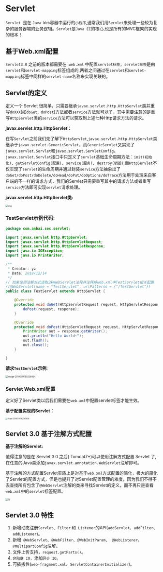 # Servlet

`Servlet `是在 `Java Web`容器中运行的`小程序`,通常我们用` Servlet `来处理一些较为复杂的服务器端的业务逻辑。` Servlet `是`Java EE`的核心,也是所有的MVC框架的实现的根本！

## 基于Web.xml配置

`Servlet3.0` 之前的版本都需要在` web.xml` 中配置`servlet标签`，`servlet标签`是由`servlet`和`servlet-mapping`标签组成的,两者之间通过在`servlet`和`servlet-mapping`标签中同样的`servlet-name`名称来实现关联的。

## Servlet的定义

定义一个 Servlet 很简单，只需要继承`javax.servlet.http.HttpServlet`类并重写`doXXX`(如`doGet、doPost`)方法或者`service`方法就可以了，其中需要注意的是重写`HttpServlet`类的`service`方法可以获取到上述七种Http请求方法的请求。

**javax.servlet.http.HttpServlet：**

在写`Servlet`之前我们先了解下`HttpServlet`,`javax.servlet.http.HttpServlet`类继承于`javax.servlet.GenericServlet`，而`GenericServlet`又实现了`javax.servlet.Servlet`和`javax.servlet.ServletConfig`。`javax.servlet.Servlet`接口中只定义了`servlet`基础生命周期方法：`init(初始化)`、`getServletConfig(配置)`、`service(服务)`、`destroy(销毁)`,而`HttpServlet`不仅实现了`servlet`的生命周期并通过封装`service`方法抽象出了`doGet/doPost/doDelete/doHead/doPut/doOptions/doTrace`方法用于处理来自客户端的不一样的请求方式，我们的Servlet只需要重写其中的请求方法或者重写`service`方法即可实现`servlet`请求处理。

**javax.servlet.http.HttpServlet类:**

<img src="../../images/14.png" alt="img" style="zoom:50%;" />

### **TestServlet示例代码:**

```java
package com.anbai.sec.servlet;

import javax.servlet.http.HttpServlet;
import javax.servlet.http.HttpServletRequest;
import javax.servlet.http.HttpServletResponse;
import java.io.IOException;
import java.io.PrintWriter;

/**
 * Creator: yz
 * Date: 2019/12/14
 */
// 如果使用注解方式请取消@WebServlet注释并注释掉web.xml中TestServlet相关配置
//@WebServlet(name = "TestServlet", urlPatterns = {"/TestServlet"})
public class TestServlet extends HttpServlet {

	@Override
	protected void doGet(HttpServletRequest request, HttpServletResponse response) throws IOException {
		doPost(request, response);
	}

	@Override
	protected void doPost(HttpServletRequest request, HttpServletResponse response) throws IOException {
		PrintWriter out = response.getWriter();
		out.println("Hello World~");
		out.flush();
		out.close();
	}

}
```

**请求`TestServlet`示例:**

<img src="../../images/image-20191214150238924.png" alt="image-20191214150238924" style="zoom:50%;" />

### Servlet Web.xml配置

定义好了Servlet类以后我们需要在`web.xml`中配置servlet标签才能生效。

**基于配置实现的Servlet：**

<img src="../../images/image-20191214142745856.png" alt="image-20191214142745856" style="zoom: 40%;" />



## Servlet 3.0 基于注解方式配置

**基于注解的Servlet:**

值得注意的是在 Servlet 3.0 之后( Tomcat7+)可以使用注解方式配置 Servlet 了,在任意的Java类添加`javax.servlet.annotation.WebServlet`注解即可。

基于注解的方式配置Servlet实质上是对基于`web.xml`方式配置的简化，极大的简化了Servlet的配置方式，但是也提升了对Servlet配置管理的难度，因为我们不得不去查找所有包含了`@WebServlet`注解的类来寻找Servlet的定义，而不再只是查看`web.xml`中的`servlet`标签配置。

<img src="../../images/15.png" alt="15" style="zoom:50%;" />

## Servlet 3.0 特性

1. 新增动态注册`Servlet`、`Filter` 和` Listener`的API(`addServlet`、`addFilter`、`addListener`)。
2. 新增` @WebServlet`、`@WebFilter`、`@WebInitParam`、` @WebListener`、`@MultipartConfig`注解。
3. 文件上传支持，`request.getParts()`。
4. `非阻塞 IO`，添加`异步 IO`。
5. 可插拔性(`web-fragment.xml`、`ServletContainerInitializer`)。

